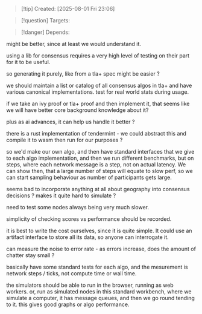 
>[!tip] Created: [2025-08-01 Fri 23:06]

>[!question] Targets: 

>[!danger] Depends: 

might be better, since at least we would understand it.

using a lib for consensus requires a very high level of testing on their part for it to be useful.

so generating it purely, like from a tla+ spec might be easier ?

we should maintain a list or catalog of all consensus algos in tla+ and have various canonical implementations.  test for real world stats during usage.

if we take an ivy proof or tla+ proof and then implement it, that seems like we will have better core background knowledge about it?

plus as ai advances, it can help us handle it better ?

there is a rust implementation of tendermint - we could abstract this and compile it to wasm then run for our purposes ?

so we'd make our own algo, and then have standard interfaces that we give to each algo implementation, and then we run different benchmarks, but on steps, where each network message is a step, not on actual latency.  We can show then, that a large number of steps will equate to slow perf, so we can start sampling behaviour as number of participants gets large.

seems bad to incorporate anything at all about geography into consensus decisions ?  makes it quite hard to simulate ?

need to test some nodes always being very much slower.

simplicity of checking scores vs performance should be recorded.

it is best to write the cost ourselves, since it is quite simple.  It could use an artifact interface to store all its data, so anyone can interrogate it.

can measure the noise to error rate - as errors increase, does the amount of chatter stay small ?

basically have some standard tests for each algo, and the mesurement is network steps / ticks, not compute time or wall time.

the simulators should be able to run in the browser, running as web workers.
or, run as simulated nodes in this standard workbench, where we simulate a computer, it has message queues, and then we go round tending to it.
this gives good graphs or algo performance.